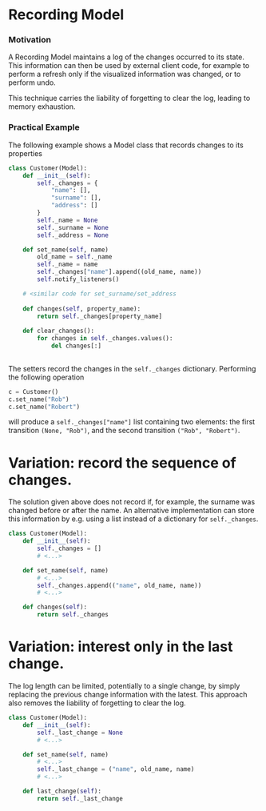 # Recording Model

### Motivation

A Recording Model maintains a log of the changes occurred to its state.
This information can then be used by external client code, for example to 
perform a refresh only if the visualized information was changed, or to 
perform undo.

This technique carries the liability of forgetting to clear the log,
leading to memory exhaustion.

### Practical Example

The following example shows a Model class that records changes to its properties

```python
class Customer(Model):
    def __init__(self):
        self._changes = { 
            "name": [],
            "surname": [],
            "address": []
        }
        self._name = None
        self._surname = None
        self._address = None

    def set_name(self, name)
        old_name = self._name
        self._name = name
        self._changes["name"].append((old_name, name))
        self.notify_listeners()

    # <similar code for set_surname/set_address
   
    def changes(self, property_name):
        return self._changes[property_name]
    
    def clear_changes():
        for changes in self._changes.values():
            del changes[:]
            
```

The setters record the changes in the `self._changes` dictionary. Performing the following operation

```python
c = Customer()
c.set_name("Rob")
c.set_name("Robert")
```

will produce a `self._changes["name"]` list containing two elements: the first transition `(None, "Rob")`,
and the second transition `("Rob", "Robert")`.

# Variation: record the sequence of changes.

The solution given above does not record if, for example, the surname was changed before or after the name. 
An alternative implementation can store this information by e.g. using a list instead of a dictionary
for `self._changes`.

```python
class Customer(Model):
    def __init__(self):
        self._changes = []
        # <...>

    def set_name(self, name)
        # <...>
        self._changes.append(("name", old_name, name))
        # <...>

    def changes(self):
        return self._changes
```

# Variation: interest only in the last change.

The log length can be limited, potentially to a single change, by simply
replacing the previous change information with the latest.  This approach also
removes the liability of forgetting to clear the log.

```python
class Customer(Model):
    def __init__(self):
        self._last_change = None
        # <...>

    def set_name(self, name)
        # <...>
        self._last_change = ("name", old_name, name)
        # <...>

    def last_change(self):
        return self._last_change
```





